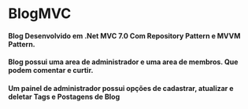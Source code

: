 # BlogMVC

#### Blog Desenvolvido em .Net MVC 7.0 Com Repository Pattern e MVVM Pattern. 
#### Blog possui uma area de administrador e uma area de membros. Que podem comentar e curtir.
#### Um painel de administrador possui opções de cadastrar, atualizar e deletar Tags e Postagens de Blog

